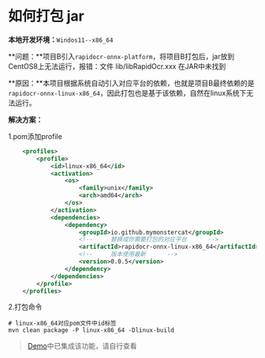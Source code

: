 # 如何打包 jar 



**本地开发环境：**`Windos11--x86_64`

**问题：**项目B引入`rapidocr-onnx-platform`，将项目B打包后，jar放到CentOS8上无法运行，报错：文件 lib/libRapidOcr.xxx 在JAR中未找到

**原因：**本项目根据系统自动引入对应平台的依赖，也就是项目B最终依赖的是`rapidocr-onnx-linux-x86_64`，因此打包也是基于该依赖，自然在linux系统下无法运行。

**解决方案：**

1.pom添加profile

```xml
    <profiles>
        <profile>
            <id>linux-x86_64</id>
            <activation>
                <os>
                    <family>unix</family>
                    <arch>amd64</arch>
                </os>
            </activation>
            <dependencies>
                <dependency>
                    <groupId>io.github.mymonstercat</groupId>
                  	<!--     替换成你需要打包的对应平台      -->
                    <artifactId>rapidocr-onnx-linux-x86_64</artifactId>
                  	<!--     版本使用最新      -->
                    <version>0.0.5</version>
                </dependency>
            </dependencies>
        </profile>
    </profiles>
```

2.打包命令

```shell
# linux-x86_64对应pom文件中id标签
mvn clean package -P linux-x86_64 -Dlinux-build
```

> [Demo](https://github.com/MyMonsterCat/rapidocr-demo)中已集成该功能，请自行查看
